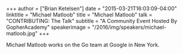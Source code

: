 +++
author = ["Brian Ketelsen"]
date = "2015-03-21T16:03:09-04:00"
linktitle = "Michael Matloob"
title = "Michael Matloob"
talk = "CONTRIBUTING: The Talk"
subtitle = "A Community Event Hosted By GopherAcademy"
speakerimage = "/2016/img/speakers/michael-matloob.jpg"
+++

Michael Matloob works on the Go team at Google in New York.
